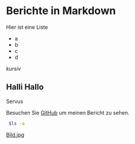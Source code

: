 # Berichte in Markdown

Hier ist eine Liste
- a
- b
- c
- d

*kursiv*

## Halli Hallo
Servus

Besuchen Sie [GitHub](https://github.com/bernroitnerp/4AHITS_ITSE_Bernroitner.Petra/blob/main/Berichte/25_09_15.md) um meinen Bericht zu sehen.

```sh
 $ls -a
```

[Bild.jpg](https://4AHITS_ITSE_Bernroitner.Petra/img/Bild.jpg)

